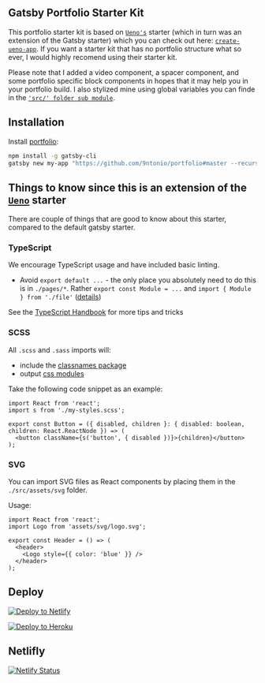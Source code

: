 ## Gatsby Portfolio Starter Kit

This portfolio starter kit is based on [`Ueno's`](https://ueno.co/) starter (which in turn was an extension of the Gatsby starter) which you can check out here: [`create-ueno-app`](https://github.com/ueno-llc/create-ueno-app). If you want a starter kit that has no portfolio structure what so ever, I would highly recomend using their starter kit. 

Please note that I added a video component, a spacer component, and some portfolio specific block components in hopes that it may help you in your portfolio build. I also stylized mine using global variables you can finde in the [`'src/' folder sub module`](https://github.com/9ntonio/portfolio-src).

## Installation

Install [portfolio](https://github.com/9ntonio/portfolio):

```bash
npm install -g gatsby-cli
gatsby new my-app "https://github.com/9ntonio/portfolio#master --recursive"
```

## Things to know since this is an extension of the [`Ueno`](https://ueno.co/) starter

There are couple of things that are good to know about this starter, compared to the default gatsby starter.

### TypeScript

We encourage TypeScript usage and have included basic linting.

- Avoid `export default ...` - the only place you absolutely need to do this is in `./pages/*`. Rather `export const Module = ...` and `import { Module } from './file'` ([details](https://basarat.gitbooks.io/typescript/docs/tips/defaultIsBad.html))

See the [TypeScript Handbook](https://basarat.gitbooks.io/typescript) for more tips and tricks

### SCSS

All `.scss` and `.sass` imports will:

- include the [classnames package](https://www.npmjs.com/package/classnames-loader)
- output [css modules](https://github.com/css-modules/css-modules)

Take the following code snippet as an example:

```tsx
import React from 'react';
import s from './my-styles.scss';

export const Button = ({ disabled, children }: { disabled: boolean, children: React.ReactNode }) => (
  <button className={s('button', { disabled })}>{children}</button>
);
```

### SVG

You can import SVG files as React components by placing them in the `./src/assets/svg` folder.

Usage:
```tsx
import React from 'react';
import Logo from 'assets/svg/logo.svg';

export const Header = () => (
  <header>
    <Logo style={{ color: 'blue' }} />
  </header>
);
```

## Deploy

[![Deploy to Netlify](https://www.netlify.com/img/deploy/button.svg)](https://app.netlify.com/start/deploy?repository=https://github.com/gatsbyjs/gatsby-starter-default)

[![Deploy to Heroku](https://www.herokucdn.com/deploy/button.svg)](https://heroku.com/deploy)

## Netlifly

[![Netlify Status](https://api.netlify.com/api/v1/badges/cd9d239a-46b6-4066-ad93-532bdd965572/deploy-status)](https://app.netlify.com/sites/agitated-saha-24099f/deploys)
